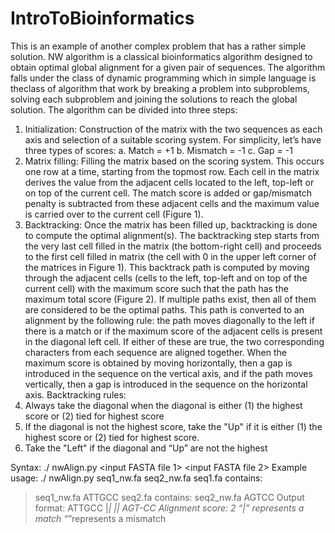 # IntroToBioinformatics
This is an example of another complex problem that has a rather simple solution. NW algorithm is a classical bioinformatics algorithm designed to obtain optimal global alignment for a given pair of sequences.  The algorithm falls under the class of dynamic programming which in simple language is theclass of algorithm that work by breaking a problem into subproblems, solving each subproblem and joining the solutions to reach the global solution.
The algorithm can be divided into three steps:
1. Initialization: Construction of the matrix with the two sequences as each axis and selection of a suitable scoring system.  For simplicity, let’s have three types of scores:
a. Match = +1
b. Mismatch = -1
c. Gap = -1
2. Matrix filling: Filling the matrix based on the scoring system.  This occurs one row at a time, starting from the topmost row.  Each cell in the matrix derives the value from the adjacent cells located to the left, top-left or on top of the current cell.  The match score is added or gap/mismatch penalty is subtracted from these adjacent cells and the maximum value is carried over to the current cell (Figure 1).
3. Backtracking: Once the matrix has been filled up, backtracking is done to compute the optimal alignment(s).  The backtracking step starts from the very last cell filled in the matrix (the bottom-right cell) and proceeds to the first cell filled in matrix (the cell with 0 in the upper left corner of the matrices in Figure 1).  This backtrack path is computed by moving through  the  adjacent  cells  (cells  to  the  left,  top-left  and  on  top  of  the current  cell)  with  the  maximum  score  such  that  the  path  has  the maximum total score (Figure 2).  If multiple paths exist, then all of them are  considered  to  be  the  optimal  paths.    This  path  is  converted  to  an alignment by the following rule: the path moves diagonally to the left if there is a match or if the maximum score of the adjacent cells is present in the diagonal left cell.  If either of these are true, the two corresponding characters from each sequence are aligned together. When the maximum  score  is  obtained  by  moving  horizontally,  then  a  gap  is introduced in the sequence on the vertical axis, and if the path moves vertically,  then  a  gap  is  introduced  in  the  sequence  on  the  horizontal axis.
Backtracking rules:
1. Always  take  the  diagonal  when  the  diagonal  is  either  (1)  the  highest score or (2) tied for highest score
2. If the diagonal is not the highest score, take the "Up" if it is either (1) the highest score or (2) tied for highest score.
3. Take the "Left" if the diagonal and “Up” are not the highest

Syntax: ./ nwAlign.py <input FASTA file 1> <input FASTA file 2>
Example usage: ./ nwAlign.py seq1_nw.fa seq2_nw.fa
seq1.fa contains:
>seq1_nw.fa
ATTGCC
seq2.fa contains:
>seq2_nw.fa
AGTCC
Output format:
ATTGCC
|*| ||
AGT-CC
Alignment score: 2
“|” represents a match
“*”represents a mismatch

